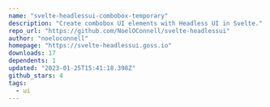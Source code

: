 ```yaml
---
name: "svelte-headlessui-combobox-temporary"
description: "Create combobox UI elements with Headless UI in Svelte."
repo_url: "https://github.com/NoelOConnell/svelte-headlessui"
author: "noeloconnell"
homepage: "https://svelte-headlessui.goss.io"
downloads: 17
dependents: 1
updated: "2023-01-25T15:41:18.398Z"
github_stars: 4
tags: 
  - ui
---
```

